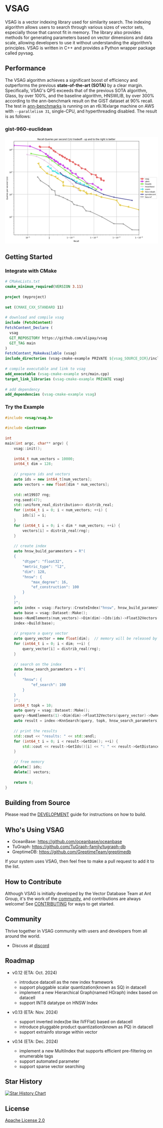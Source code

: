 # VSAG

VSAG is a vector indexing library used for similarity search. The indexing algorithm allows users to search through various sizes of vector sets, especially those that cannot fit in memory. The library also provides methods for generating parameters based on vector dimensions and data scale, allowing developers to use it without understanding the algorithm’s principles. VSAG is written in C++ and provides a Python wrapper package called pyvsag.

## Performance
The VSAG algorithm achieves a significant boost of efficiency and outperforms the previous **state-of-the-art (SOTA)** by a clear margin. Specifically, VSAG's QPS exceeds that of the previous SOTA algorithm, Glass, by over 100%, and the baseline algorithm, HNSWLIB, by over 300% according to the ann-benchmark result on the GIST dataset at 90% recall.
The test in [ann-benchmarks](https://ann-benchmarks.com/) is running on an r6i.16xlarge machine on AWS with `--parallelism 31`, single-CPU, and hyperthreading disabled.
The result is as follows:

### gist-960-euclidean
![](gist-960-euclidean_10_euclidean.png)

## Getting Started
### Integrate with CMake
```cmake
# CMakeLists.txt
cmake_minimum_required(VERSION 3.11)

project (myproject)

set (CMAKE_CXX_STANDARD 11)

# download and compile vsag
include (FetchContent)
FetchContent_Declare (
  vsag
  GIT_REPOSITORY https://github.com/alipay/vsag
  GIT_TAG main
)
FetchContent_MakeAvailable (vsag)
include_directories (vsag-cmake-example PRIVATE ${vsag_SOURCE_DIR}/include)

# compile executable and link to vsag
add_executable (vsag-cmake-example src/main.cpp)
target_link_libraries (vsag-cmake-example PRIVATE vsag)

# add dependency
add_dependencies (vsag-cmake-example vsag)
```
### Try the Example
```cpp
#include <vsag/vsag.h>

#include <iostream>

int
main(int argc, char** argv) {
    vsag::init();

    int64_t num_vectors = 10000;
    int64_t dim = 128;

    // prepare ids and vectors
    auto ids = new int64_t[num_vectors];
    auto vectors = new float[dim * num_vectors];

    std::mt19937 rng;
    rng.seed(47);
    std::uniform_real_distribution<> distrib_real;
    for (int64_t i = 0; i < num_vectors; ++i) {
        ids[i] = i;
    }
    for (int64_t i = 0; i < dim * num_vectors; ++i) {
        vectors[i] = distrib_real(rng);
    }

    // create index
    auto hnsw_build_paramesters = R"(
    {
        "dtype": "float32",
        "metric_type": "l2",
        "dim": 128,
        "hnsw": {
            "max_degree": 16,
            "ef_construction": 100
        }
    }
    )";
    auto index = vsag::Factory::CreateIndex("hnsw", hnsw_build_paramesters).value();
    auto base = vsag::Dataset::Make();
    base->NumElements(num_vectors)->Dim(dim)->Ids(ids)->Float32Vectors(vectors)->Owner(false);
    index->Build(base);

    // prepare a query vector
    auto query_vector = new float[dim];  // memory will be released by query the dataset
    for (int64_t i = 0; i < dim; ++i) {
        query_vector[i] = distrib_real(rng);
    }

    // search on the index
    auto hnsw_search_parameters = R"(
    {
        "hnsw": {
            "ef_search": 100
        }
    }
    )";
    int64_t topk = 10;
    auto query = vsag::Dataset::Make();
    query->NumElements(1)->Dim(dim)->Float32Vectors(query_vector)->Owner(true);
    auto result = index->KnnSearch(query, topk, hnsw_search_parameters).value();

    // print the results
    std::cout << "results: " << std::endl;
    for (int64_t i = 0; i < result->GetDim(); ++i) {
        std::cout << result->GetIds()[i] << ": " << result->GetDistances()[i] << std::endl;
    }

    // free memory
    delete[] ids;
    delete[] vectors;

    return 0;
}
```

## Building from Source
Please read the [DEVELOPMENT](./DEVELOPMENT.md) guide for instructions on how to build.

## Who's Using VSAG
- OceanBase: https://github.com/oceanbase/oceanbase
- TuGraph: https://github.com/TuGraph-family/tugraph-db
- GreptimeDB: https://github.com/GreptimeTeam/greptimedb

If your system uses VSAG, then feel free to make a pull request to add it to the list.

## How to Contribute

Although VSAG is initially developed by the Vector Database Team at Ant Group, it's the work of
the [community](https://github.com/alipay/vsag/graphs/contributors), and contributions are always welcome!
See [CONTRIBUTING](./CONTRIBUTING.md) for ways to get started.

## Community
Thrive together in VSAG community with users and developers from all around the world.
- Discuss at [discord](https://discord.com/invite/JyDmUzuhrp)

## Roadmap
- v0.12 (ETA: Oct. 2024)
  - introduce datacell as the new index framework
  - support pluggable scalar quantization(known as SQ) in datacell
  - implement a new Hierarchical Graph(named HGraph) index based on datacell
  - support INT8 datatype on HNSW Index

- v0.13 (ETA: Nov. 2024)
  - support inverted index(be like IVFFlat) based on datacell
  - introduce pluggable product quantization(known as PQ) in datacell
  - support extrainfo storage within vector

- v0.14 (ETA: Dec. 2024)
  - implement a new MultiIndex that supports efficient pre-filtering on enumerable tags
  - support automated parameter
  - support sparse vector searching

## Star History

[![Star History Chart](https://api.star-history.com/svg?repos=alipay/vsag&type=Date)](https://star-history.com/#alipay/vsag&Date)

## License
[Apache License 2.0](./LICENSE)
